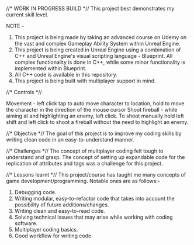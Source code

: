 //* WORK IN PROGRESS BUILD *//
This project best demonstrates my current skill level.

NOTE - 
1) This project is being made by taking an advanced course on Udemy on the vast and complex Gameplay Ability System within Unreal Engine.
2) This project is being created in Unreal Engine using a combination of C++ and Unreal Engine's visual scripting language - Blueprint. All complex functionality is done in C++, while some minor functionality 
   is implemented within Blueprint.
3) All C++ code is available in this repository.
4) This project is being built with multiplayer support in mind.

//* Controls *//

Movement - left click tap to auto move character to location, hold to move the character in the direction of the mouse cursor
Shoot fireball - while aiming at and highlighting an enemy, left click. To shoot manually hold left shift and left click to shoot a fireball without the need to highlight an enemy.

//* Objective *//
The goal of this project is to improve my coding skills by writing clean code in an easy-to-understand manner.

//* Challenges *//
The concept of multiplayer coding felt tough to understand and grasp. The concept of setting up expandable code for the replication of attributes and tags was a challenge for this project.

//* Lessons learnt *//
This project/course has taught me many concepts of game development/programming. Notable ones are as follows:-
1) Debugging code.
2) Writing modular, easy-to-refactor code that takes into account the possibility of future additions/changes.
3) Writing clean and easy-to-read code.
4) Solving technical issues that may arise while working with coding software.
5) Multiplayer coding basics.
6) Good workflow for writing code.

